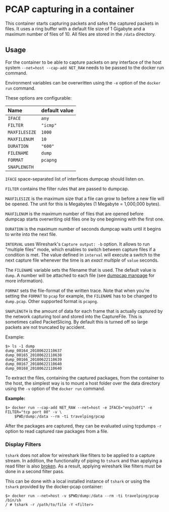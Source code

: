 # PCAP capturing in a container

This container starts capturing packets and safes the captured packets in
files. It uses a ring buffer with a default file size of 1 Gigabyte and a
maximum number of files of 10. All files are stored in the `/data` directory.

## Usage

For the container to be able to capture packets on any interface of the host
system `--net=host --cap-add NET_RAW` needs to be passed to the docker run command.

Environment variables can be overwritten using the `-e` option of the `docker
run` command.

These options are configurable:

| Name          | default value |
|:--------------|:--------------|
| `IFACE`       |         `any` |
| `FILTER`      |      `"icmp"` |
| `MAXFILESIZE` |        `1000` |
| `MAXFILENUM`  |          `10` |
| `DURATION`    |       `"600"` |
| `FILENAME`    |        `dump` |
| `FORMAT`      |      `pcapng` |
| `SNAPLENGTH`  | <deactivated> |

`IFACE` space-separated list of interfaces dumpcap should listen on.

`FILTER` contains the filter rules that are passed to dumpcap.

`MAXFILESIZE` is the maximum size that a file can grow to before a new file
will be opened. The unit for this is Megabytes (1 Megabyte = 1,000,000 bytes).

`MAXFILENUM` is the maximum number of files that are opened before dumpcap
starts overwriting old files one by one beginning with the first one.

`DURATION` is the maximum number of seconds dumpcap waits until it begins to
write into the next file.

`INTERVAL` uses Wireshark's `Capture output: -b` option. It allows to run
"multiple files" mode, which enables to switch between capture files if a
condition is met. The value defined in `interval` will execute a switch to the
next capture file whenever the time is an *exact multiple* of `value` seconds.

The `FILENAME` variable sets the filename that is used. The default value is
`dump`. A number will be attached to each file (see [dumpcap manpage][1] for more
information).

`FORMAT` sets the file-format of the written trace. Note that when you're
setting the `FORMAT` to `pcap` for example, the `FILENAME` has to be changed
to `dump.pcap`.  Other supported format is `pcapng`.

`SNAPLENGTH` is the amount of data for each frame that is actually captured by
the network capturing tool and stored into the CaptureFile. This is sometimes
called PacketSlicing.  By default this is turned off so large packets are not
truncated by accident.

Example:

    $> ls -1 dump
    dump_00164_20180622110637
    dump_00165_20180622110638
    dump_00166_20180622110639
    dump_00167_20180622110640
    dump_00168_20180622110640

To extract the files, containing the captured packages, from the container to
the host, the simplest way is to mount a host folder over the data directory
using the `-v` option of the `docker run` command.

**Example:**

    $> docker run --cap-add NET_RAW --net=host -e IFACE="enp3s0f1" -e FILTER="tcp port 80" -v \
        $PWD/dump:/data --rm -ti travelping/pcap

After the packages are captured, they can be evaluated using tcpdumps `-r`
option to read captured raw packages from a file.

### Display Filters

`tshark` does not allow for wireshark like filters to be applied to a capture
stream. In addition, the functionality of piping to `tshark` and than applying
a read filter is also [broken][2]. As a result, applying wireshark like
filters must be done in a second filter pass.

This can be done with a local installed instance of `tshark` or using the
`tshark` provided by the docker-pcap container:

    $> docker run --net=host -v $PWD/dump:/data --rm -ti travelping/pcap /bin/sh
    / # tshark -r /path/to/file -Y <filter>


[1]: https://www.wireshark.org/docs/man-pages/dumpcap.html
[2]: https://bugs.wireshark.org/bugzilla/show_bug.cgi?id=2234
